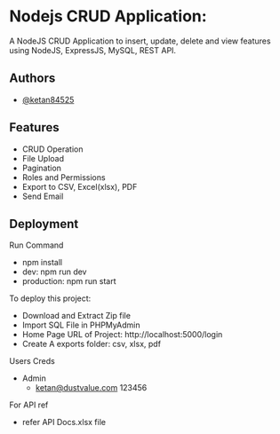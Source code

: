 
# Nodejs CRUD Application:

A NodeJS CRUD Application to insert, update, delete and view features using NodeJS, ExpressJS, MySQL, REST API.


## Authors

- [@ketan84525](https://github.com/ketan84525)

## Features

- CRUD Operation
- File Upload
- Pagination
- Roles and Permissions
- Export to CSV, Excel(xlsx), PDF
- Send Email


## Deployment

Run Command
- npm install
- dev: npm run dev
- production: npm run start

To deploy this project:
- Download and Extract Zip file
- Import SQL File in PHPMyAdmin
- Home Page URL of Project:
http://localhost:5000/login
- Create A exports folder: csv, xlsx, pdf

Users Creds

- Admin
    - ketan@dustvalue.com 123456

For API ref
- refer API Docs.xlsx file
